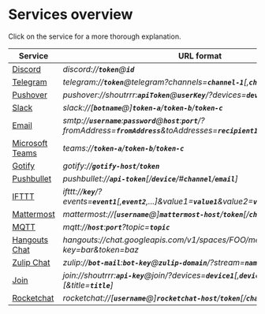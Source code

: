 # Services overview

Click on the service for a more thorough explanation.

| Service                           | URL format                                                                                                                                      |
| --------------------------------- | ----------------------------------------------------------------------------------------------------------------------------------------------- |
| [Discord](./discord.md)           | _discord://**`token`**@**`id`**_                                                                                                                |
| [Telegram](./telegram.md)         | _telegram://**`token`**@telegram?channels=**`channel-1`**[,__`channel-2`__,...]_                                                                |
| [Pushover](./pushover.md)         | _pushover://shoutrrr:**`apiToken`**@**`userKey`**/?devices=**`device1`**[,__`device2`__, ...]_                                                  |
| [Slack](./not-documented.md)      | _slack://[__`botname`__@]**`token-a`**/**`token-b`**/**`token-c`**_                                                                             |
| [Email](./not-documented.md)      | _smtp://**`username`**:**`password`**@**`host`**:**`port`**/?fromAddress=**`fromAddress`**&toAddresses=**`recipient1`**[,__`recipient2`__,...]_ |
| [Microsoft Teams](./teams.md)     | _teams://**`token-a`**/**`token-b`**/**`token-c`**_                                                                                             |
| [Gotify](./not-documented.md)     | _gotify://**`gotify-host`**/**`token`**_                                                                                                        |
| [Pushbullet](./not-documented.md) | _pushbullet://**`api-token`**[/__`device`__/#__`channel`__/__`email`__]_                                                                        |
| [IFTTT](./not-documented.md)      | _ifttt://**`key`**/?events=**`event1`**[,__`event2`__,...]&value1=**`value1`**&value2=**`value2`**&value3=**`value3`**_                         |
| [Mattermost](./not-documented.md) | _mattermost://[__`username`__@]**`mattermost-host`**/**`token`**[/__`channel`__]_                                                               |
| [MQTT](./mqtt.md)                 | _mqtt://**`host`**:**`port`**?topic=**`topic`**_                                                                                                |
| [Hangouts Chat](./hangouts.md)    | _hangouts://chat.googleapis.com/v1/spaces/FOO/messages?key=bar&token=baz_                                                                       |
| [Zulip Chat](./zulip.md)          | _zulip://**`bot-mail`**:**`bot-key`**@**`zulip-domain`**/?stream=**`name-or-id`**&topic=**`name`**_                                             |
| [Join](./not-documented.md)       | _join://shoutrrr:**`api-key`**@join/?devices=**`device1`**[,**`device2`**, ...][&icon=__`icon`__][&title=__`title`__]_                          |
| [Rocketchat](./rocketchat.md)     | _rocketchat://[__`username`__@]**`rocketchat-host`**/**`token`**[/__`channel`&#124;`@recipient`__]_                                             |
